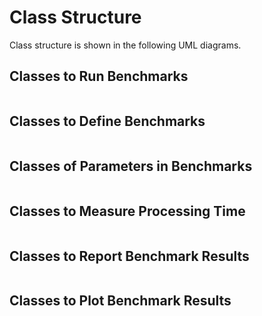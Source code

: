 # Class Structure

Class structure is shown in the following UML diagrams.

## Classes to Run Benchmarks

```{uml} classes_run_bench.puml

```

## Classes to Define Benchmarks

```{uml} classes_define_bench.puml

```

## Classes of Parameters in Benchmarks

```{uml} classes_param.puml

```

## Classes to Measure Processing Time

```{uml} classes_measure.puml

```

## Classes to Report Benchmark Results

```{uml} classes_reporter.puml

```

## Classes to Plot Benchmark Results

```{uml} classes_plot.puml

```
